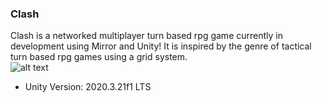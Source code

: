 ### Clash
Clash is a networked multiplayer turn based rpg game currently in development using Mirror and Unity! It is inspired by the genre of tactical turn based rpg games using a grid system.
<br>
![alt text](https://i.imgur.com/8T2Mwyk.png)
<br>
- Unity Version: 2020.3.21f1 LTS
